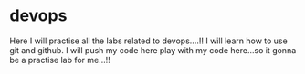 # devops
Here I will practise all the labs related to devops....!!
I will learn how to use git and github.
I will push my code here play with my code here...so it gonna be a practise lab for me...!!
